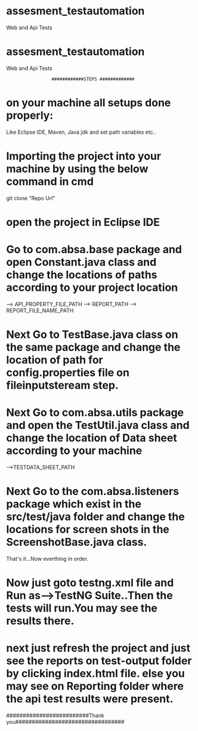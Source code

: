 # assesment_testautomation
Web and Api Tests 
# assesment_testautomation
Web and Api Tests 

                     ############STEPS #############


# on your machine all setups done properly:
Like Eclipse IDE, Maven, Java jdk and set path variables etc..

# Importing the project into your machine by using the below command in cmd

git clone "Repo Url"


# open the project in Eclipse IDE

# Go to com.absa.base package and open Constant.java class and change the locations of paths according to your project location
--> API_PROPERTY_FILE_PATH
--> REPORT_PATH
--> REPORT_FILE_NAME_PATH

# Next Go to TestBase.java class on the same package and change the location of path for config.properties file on fileinputsteream step.
 
# Next Go to com.absa.utils package and open the TestUtil.java class and change the location of Data sheet according to your machine
-->TESTDATA_SHEET_PATH 
# Next Go to the com.absa.listeners package which exist in the src/test/java folder and change the locations for screen shots in the ScreenshotBase.java class.

That's it...Now everthing in order.

# Now just goto testng.xml file and Run as-->TestNG Suite..Then the tests will run.You may see the results there.

# next just refresh the project and just see the reports on test-output folder by clicking index.html file. else you may see on Reporting folder where the api test results were present.


#########################Thank you#################################





